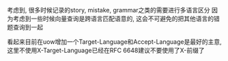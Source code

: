 考虑到, 很多时候记录的story, mistake, grammar之类的需要进行多语言区分
因为考虑到一些时候向量查询是跨语言匹配语意的, 这会不可避免的把其他语言的错题查询到一起

看起来目前在uow增加一个Target-Language和Accept-Language是最好的主意, 这里不使用X-Target-Language已经在RFC 6648建议不要使用了X-前缀了